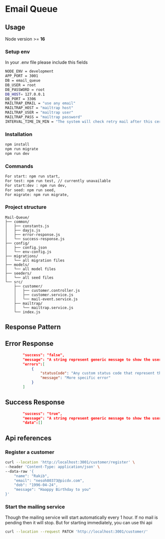 # Email Queue

## Usage

Node version >= <b>16</b>

### Setup env

In your .env file please include this fields


```bash
NODE_ENV = development
APP_PORT = 3001
DB = email_queue
DB_USER = root
DB_PASSWORD = root
DB_HOST= 127.0.0.1
DB_PORT = 3306
MAILTRAP_EMAIL = "use any email"
MAILTRAP_HOST = "mailtrap host"
MAILTRAP_USER = "mailtrap user"
MAILTRAP_PASS = "mailtrap password"
INTERVAL_TIME_IN_MIN = "The system will check retry mail after this certain minutes e.g. 5"

``` 

### Installation
```sh
npm install
npm run migrate
npm run dev

```
### Commands
```bash
For start: npm run start,  
For test: npm run test, // currently unavailable  
For start:dev : npm run dev,  
For seed: npm run seed,  
For migrate: npm run migrate,  
```

### Project structure
```
Mail-Queue/
├── common/
│   ├── constants.js
│   ├── dayjs.js
│   ├── error-response.js
│   └── success-response.js
├── config/
│   ├── config.json
│   └── env-config.js
├── migrations/
│   └── all migration files
├── models/
│   └── all model files
├── seeders/
│   └── all seed files
└── src/
    ├── customer/
    │   ├── customer.controller.js
    │   ├── customer.service.js
    │   └── mail-event.service.js
    ├── mailtrap/
    │   └── mailtrap.service.js
    └── index.js
```
## Response Pattern

## Error Response
```json
        "success": "false",
        "message": "A string represent generic message to show the users."
        "errors":[
            {
                "statusCode": "Any custom status code that represent the error code in developer level",
                "message": "More specific error"
            }
        ]
```

## Success Response
```json
        "success": "true",
        "message": "A string represent generic message to show the users."
        "data":[]
```

## Api references

### Register a customer
```bash
curl --location 'http://localhost:3001/customer/register' \
--header 'Content-Type: application/json' \
--data-raw '{
    "name": "Rakib",
    "email": "nesoh80373@picdv.com",
    "dob": "1996-04-24",
    "message": "Haappy Birthday to you"
}'
```

### Start the mailing service

Though the mailing service will start automatically every 1 hour. If no mail is pending then it will stop. But for starting immediately, you can use thi api

```bash
curl --location --request PATCH 'http://localhost:3001/customer/'
```